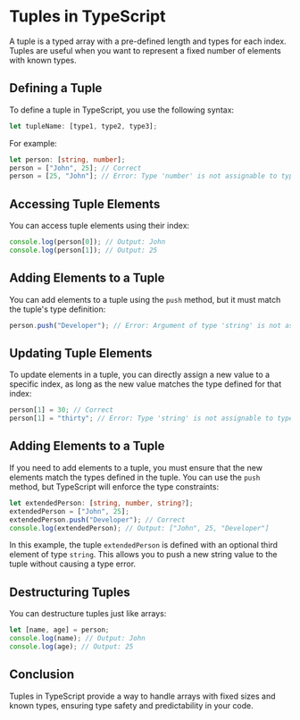 # Tuples in TypeScript

A tuple is a typed array with a pre-defined length and types for each index. Tuples are useful when you want to represent a fixed number of elements with known types.

## Defining a Tuple

To define a tuple in TypeScript, you use the following syntax:

```typescript
let tupleName: [type1, type2, type3];
```

For example:

```typescript
let person: [string, number];
person = ["John", 25]; // Correct
person = [25, "John"]; // Error: Type 'number' is not assignable to type 'string'
```

## Accessing Tuple Elements

You can access tuple elements using their index:

```typescript
console.log(person[0]); // Output: John
console.log(person[1]); // Output: 25
```

## Adding Elements to a Tuple

You can add elements to a tuple using the `push` method, but it must match the tuple's type definition:

```typescript
person.push("Developer"); // Error: Argument of type 'string' is not assignable to parameter of type 'never'
```
## Updating Tuple Elements

To update elements in a tuple, you can directly assign a new value to a specific index, as long as the new value matches the type defined for that index:

```typescript
person[1] = 30; // Correct
person[1] = "thirty"; // Error: Type 'string' is not assignable to type 'number'
```

## Adding Elements to a Tuple

If you need to add elements to a tuple, you must ensure that the new elements match the types defined in the tuple. You can use the `push` method, but TypeScript will enforce the type constraints:

```typescript
let extendedPerson: [string, number, string?];
extendedPerson = ["John", 25];
extendedPerson.push("Developer"); // Correct
console.log(extendedPerson); // Output: ["John", 25, "Developer"]
```

In this example, the tuple `extendedPerson` is defined with an optional third element of type `string`. This allows you to push a new string value to the tuple without causing a type error.

## Destructuring Tuples

You can destructure tuples just like arrays:

```typescript
let [name, age] = person;
console.log(name); // Output: John
console.log(age); // Output: 25
```

## Conclusion

Tuples in TypeScript provide a way to handle arrays with fixed sizes and known types, ensuring type safety and predictability in your code.
